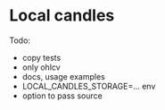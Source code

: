 # Local candles

Todo:
- copy tests
- only ohlcv
- docs, usage examples
- LOCAL_CANDLES_STORAGE=... env
- option to pass source
